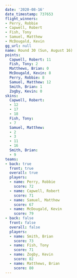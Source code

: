 ```yaml
---
date: '2020-08-16'
date_timestamp: 737653
flight_winners:
- Perry, Robbie
- Capwell, Robert
- Fish, Tony
- Samuel, Matthew
- McDougald, Kevin
gg_url: null
name: Round 30 (Sun, August 16)
points:
  Capwell, Robert: 11
  Fish, Tony: 2
  Matthews, Brian: 0
  McDougald, Kevin: 8
  Perry, Robbie: 8
  Samuel, Matthew: 12
  Smith, Brian: 1
  Zogby, Kevin: 0
skins:
  Capwell, Robert:
  - 12
  - 17
  - 18
  Fish, Tony:
  - 7
  Samuel, Matthew:
  - 2
  - 3
  - 11
  - 16
  Smith, Brian:
  - 9
teams:
- back: true
  front: true
  overall: true
  players:
  - name: Perry, Robbie
    score: 72
  - name: Capwell, Robert
    score: 71
  - name: Samuel, Matthew
    score: 67
  - name: McDougald, Kevin
    score: 79
- back: false
  front: false
  overall: false
  players:
  - name: Smith, Brian
    score: 73
  - name: Fish, Tony
    score: 71
  - name: Zogby, Kevin
    score: 82
  - name: Matthews, Brian
    score: 80
---
```

